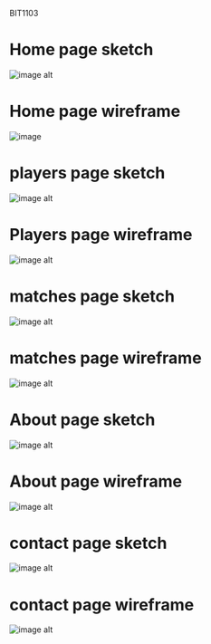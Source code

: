 
BIT1103
# Home page sketch
![image alt](https://github.com/Olatunde2025/olatunderahman-905004640/blob/d5e4aa2c19ad1f859574a219f79d521d337b9c0a/hand%20draw%20sketch.jpg)

# Home page wireframe
![image](https://github.com/Olatunde2025/olatunderahman-905004640/blob/main/home%20page.png)

# players page sketch
![image alt](https://github.com/Olatunde2025/olatunderahman-905004640/blob/main/9a1562ad-5077-40e1-9758-4f5a1f78a33a.jpg)

# Players page wireframe
![image alt](https://github.com/Olatunde2025/olatunderahman-905004640/blob/main/players%20page.png)

# matches page sketch
![image alt](https://github.com/Olatunde2025/olatunderahman-905004640/blob/main/57b3408a-42b9-4bd1-902b-13793f793fce.jpg)

# matches page wireframe
![image alt](https://github.com/Olatunde2025/olatunderahman-905004640/blob/main/matches.png)

# About page sketch
![image alt](https://github.com/Olatunde2025/olatunderahman-905004640/blob/main/427e920f-c5ca-4cec-9d1f-b68c438f9471.jpg)

# About page wireframe
![image alt](https://github.com/Olatunde2025/olatunderahman-905004640/blob/main/about.png)

# contact page sketch
![image alt]()

# contact page wireframe
![image alt]()
